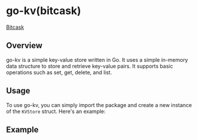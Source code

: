 # go-kv(bitcask)

[Bitcask](https://github.com/basho/bitcask)

## Overview

go-kv is a simple key-value store written in Go. It uses a simple in-memory data structure to store and retrieve key-value pairs. It supports basic operations such as set, get, delete, and list.

## Usage

To use go-kv, you can simply import the package and create a new instance of the `KVStore` struct. Here's an example:

## Example
